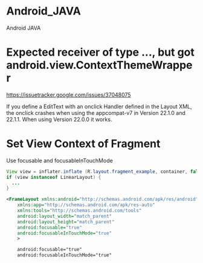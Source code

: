 # Android_JAVA
Android JAVA

# Expected receiver of type ..., but got android.view.ContextThemeWrapper

https://issuetracker.google.com/issues/37048075

If you define a EditText with an onclick Handler defined in the Layout XML, the onclick crashes when using the appcompat-v7 in Version 22.1.0 and 22.1.1. When using Version 22.0.0 it works. 

# Set View Context of Fragment

Use focusable and focusableInTouchMode

```JAVA
View view = inflater.inflate (R.layout.fragment_example, container, false);
if (view instanceof LinearLayout) {
  ...
}
```

```XML
<FrameLayout xmlns:android="http://schemas.android.com/apk/res/android"
    xmlns:app="http://schemas.android.com/apk/res-auto"
    xmlns:tools="http://schemas.android.com/tools"
    android:layout_width="match_parent"
    android:layout_height="match_parent"
    android:focusable="true"
    android:focusableInTouchMode="true"
    >
```

```XML
    android:focusable="true"
    android:focusableInTouchMode="true"
```
